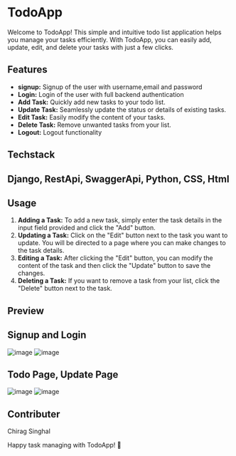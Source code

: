 # TodoApp

Welcome to TodoApp! This simple and intuitive todo list application helps you manage your tasks efficiently. With TodoApp, you can easily add, update, edit, and delete your tasks with just a few clicks.

## Features
- **signup:** Signup of the user with username,email and password
- **Login:** Login of the user with full backend authentication
- **Add Task:** Quickly add new tasks to your todo list.
- **Update Task:** Seamlessly update the status or details of existing tasks.
- **Edit Task:** Easily modify the content of your tasks.
- **Delete Task:** Remove unwanted tasks from your list.
- **Logout:** Logout functionality

## Techstack
## Django, RestApi, SwaggerApi, Python, CSS, Html

## Usage
1. **Adding a Task:** To add a new task, simply enter the task details in the input field provided and click the "Add" button.
2. **Updating a Task:** Click on the "Edit" button next to the task you want to update. You will be directed to a page where you can make changes to the task details.
3. **Editing a Task:** After clicking the "Edit" button, you can modify the content of the task and then click the "Update" button to save the changes.
4. **Deleting a Task:** If you want to remove a task from your list, click the "Delete" button next to the task.

## Preview
## Signup and Login
![image](https://github.com/Chiragsinghal24/TODOS/assets/102845461/4eb2f5e5-db43-4499-a05e-182ae1f4c995) ![image](https://github.com/Chiragsinghal24/TODOS/assets/102845461/7f5b7a75-8c70-488d-b021-ad7c087e328d)
## Todo Page, Update Page
![image](https://github.com/Chiragsinghal24/TODOS/assets/102845461/61785b1e-5276-4c1c-a3b4-21db00fa3af3) ![image](https://github.com/Chiragsinghal24/TODOS/assets/102845461/8de667de-b5f1-48b1-8186-f1abb854082b)

## Contributer
Chirag Singhal

Happy task managing with TodoApp! 🚀
